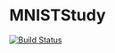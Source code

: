 # MNISTStudy

[![Build Status](https://github.com/ManalBLD/MNISTStudy.jl/actions/workflows/CI.yml/badge.svg?branch=master)](https://github.com/ManalBLD/MNISTStudy.jl/actions/workflows/CI.yml?query=branch%3Amaster)

